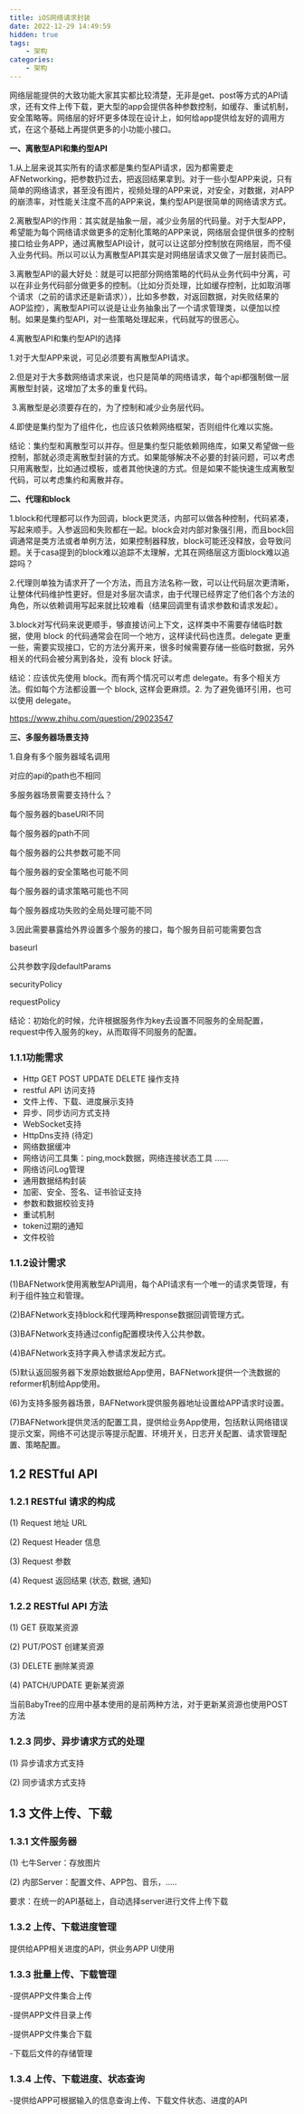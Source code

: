 ```yaml
---
title: iOS网络请求封装
date: 2022-12-29 14:49:59
hidden: true
tags:
    - 架构
categories:
    - 架构 
---
```


网络层能提供的大致功能大家其实都比较清楚，无非是get、post等方式的API请求，还有文件上传下载，更大型的app会提供各种参数控制，如缓存、重试机制，安全策略等。网络层的好坏更多体现在设计上，如何给app提供给友好的调用方式，在这个基础上再提供更多的小功能小接口。

 

**一、离散型API和集约型API**

1.从上层来说其实所有的请求都是集约型API请求，因为都需要走AFNetworking，把参数扔过去，把返回结果拿到。对于一些小型APP来说，只有简单的网络请求，甚至没有图片，视频处理的APP来说，对安全，对数据，对APP的崩溃率，对性能关注度不高的APP来说，集约型API是很简单的网络请求方式。

 

2.离散型API的作用：其实就是抽象一层，减少业务层的代码量。对于大型APP，希望能为每个网络请求做更多的定制化策略的APP来说，网络层会提供很多的控制接口给业务APP，通过离散型API设计，就可以让这部分控制放在网络层，而不侵入业务代码。所以可以认为离散型API其实是对网络层请求又做了一层封装而已。

 

3.离散型API的最大好处：就是可以把部分网络策略的代码从业务代码中分离，可以在非业务代码部分做更多的控制。（比如分页处理，比如缓存控制，比如取消哪个请求（之前的请求还是新请求）），比如多参数，对返回数据，对失败结果的AOP监控），离散型API可以说是让业务抽象出了一个请求管理类，以便加以控制。如果是集约型API，对一些策略处理起来，代码就写的很恶心。

 

4.离散型API和集约型API的选择

 1.对于大型APP来说，可见必须要有离散型API请求。

 2.但是对于大多数网络请求来说，也只是简单的网络请求，每个api都强制做一层离散型封装，这增加了太多的重复代码。

​    3.离散型是必须要存在的，为了控制和减少业务层代码。

 4.即使是集约型为了组件化，也应该只依赖网络框架，否则组件化难以实施。

 

结论：集约型和离散型可以并存。但是集约型只能依赖网络库，如果又希望做一些控制，那就必须走离散型封装的方式。如果能够解决不必要的封装问题，可以考虑只用离散型，比如通过模板，或者其他快速的方式。但是如果不能快速生成离散型代码，可以考虑集约和离散并存。

 

 

**二、代理和block**

1.block和代理都可以作为回调，block更灵活，内部可以做各种控制，代码紧凑，写起来顺手。入参返回和失败都在一起。block会对内部对象强引用，而且bock回调通常是类方法或者单例方法，如果控制器释放，block可能还没释放，会导致问题。关于casa提到的block难以追踪不太理解，尤其在网络层这方面block难以追踪吗？

 

2.代理则单独为请求开了一个方法，而且方法名称一致，可以让代码层次更清晰，让整体代码维护性更好。但是对多层次请求，由于代理已经界定了他们各个方法的角色，所以依赖调用写起来就比较难看（结果回调里有请求参数和请求发起）。

3.block对写代码来说更顺手，够直接访问上下文，这样类中不需要存储临时数据，使用 block 的代码通常会在同一个地方，这样读代码也连贯。delegate  更重一些，需要实现接口，它的方法分离开来，很多时候需要存储一些临时数据，另外相关的代码会被分离到各处，没有 block 好读。

 

结论：应该优先使用 block。而有两个情况可以考虑 delegate。有多个相关方法。假如每个方法都设置一个 block, 这样会更麻烦。2. 为了避免循环引用，也可以使用 delegate。

https://www.zhihu.com/question/29023547

 

**三、多服务器场景支持**

1.自身有多个服务器域名调用

对应的api的path也不相同

 

多服务器场景需要支持什么？

每个服务器的baseURl不同

每个服务器的path不同

每个服务器的公共参数可能不同

每个服务器的安全策略也可能不同

每个服务器的请求策略可能也不同

每个服务器成功失败的全局处理可能不同

 

3.因此需要暴露给外界设置多个服务的接口，每个服务目前可能需要包含

baseurl

公共参数字段defaultParams

securityPolicy

requestPolicy

 

结论：初始化的时候，允许根据服务作为key去设置不同服务的全局配置，request中传入服务的key，从而取得不同服务的配置。

 

### 1.1.1功能需求

- Http GET POST UPDATE  DELETE 操作支持
- restful API 访问支持
- 文件上传、下载、进度展示支持
- 异步、同步访问方式支持
- WebSocket支持
- HttpDns支持 (待定)
- 网络数据缓冲
- 网络访问工具集：ping,mock数据，网络连接状态工具 ......
- 网络访问Log管理
- 通用数据结构封装
- 加密、安全、签名、证书验证支持
- 参数和数据校验支持
- 重试机制
- token过期的通知
- 文件校验

### 1.1.2设计需求

   (1)BAFNetwork使用离散型API调用，每个API请求有一个唯一的请求类管理，有利于组件独立和管理。

   (2)BAFNetwork支持block和代理两种response数据回调管理方式。

   (3)BAFNetwork支持通过config配置模块传入公共参数。

   (4)BAFNetwork支持字典入参请求发起方式。

   (5)默认返回服务器下发原始数据给App使用，BAFNetwork提供一个洗数据的reformer机制给App使用。

   (6)为支持多服务器场景，BAFNetwork提供服务器地址设置给APP请求时设置。

   (7)BAFNetwork提供灵活的配置工具，提供给业务App使用，包括默认网络错误提示文案，网络不可达提示等提示配置、环境开关，日志开关配置、请求管理配置、策略配置。

## 1.2 RESTful API

### 1.2.1 RESTful 请求的构成

(1) Request 地址 URL

(2) Request Header 信息

(3) Request 参数

(4) Request 返回结果 (状态, 数据, 通知)

### 1.2.2 RESTful API 方法

(1) GET 获取某资源

(2) PUT/POST 创建某资源

(3) DELETE 删除某资源

(4) PATCH/UPDATE 更新某资源

当前BabyTree的应用中基本使用的是前两种方法，对于更新某资源也使用POST方法

### 1.2.3 同步、异步请求方式的处理

(1) 异步请求方式支持

(2) 同步请求方式支持

 

## 1.3 文件上传、下载

### 1.3.1 文件服务器

(1) 七牛Server：存放图片

(2) 内部Server：配置文件、APP包、音乐，.....

要求：在统一的API基础上，自动选择server进行文件上传下载

### 1.3.2 上传、下载进度管理

提供给APP相关进度的API，供业务APP UI使用

### 1.3.3 批量上传、下载管理

-提供APP文件集合上传

-提供APP文件目录上传

-提供APP文件集合下载

-下载后文件的存储管理

### 1.3.4 上传、下载进度、状态查询

-提供给APP可根据输入的信息查询上传、下载文件状态、进度的API
